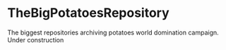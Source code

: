# TheBigPotatoesRepository
The biggest repositories archiving potatoes world domination campaign. Under construction

